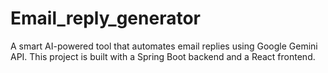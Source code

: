 # Email_reply_generator
A smart AI-powered tool that automates email replies using Google Gemini API. This project is built with a Spring Boot backend and a React frontend.
